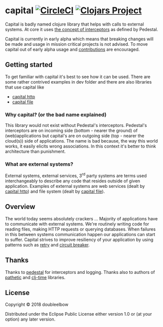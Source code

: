 # capital [![CircleCI](https://circleci.com/gh/doubleelbow/capital.svg?style=svg)](https://circleci.com/gh/doubleelbow/capital) [![Clojars Project](https://img.shields.io/clojars/v/com.doubleelbow.capital/capital.svg)](https://clojars.org/com.doubleelbow.capital/capital)

Capital is badly named clojure library that helps with calls to external systems. At core it uses [the concept of interceptors](http://pedestal.io/reference/interceptors) as defined by Pedestal.

Capital is currently in early alpha which means that breaking changes will be made and usage in mission critical projects is not advised. To move capital out of early alpha usage and [contributions](CONTRIBUTING.md) are encouraged.

## Getting started

To get familiar with capital it's best to see how it can be used. There are some rather contrived examples in dev folder and there are also libraries that use capital like

* [capital http](https://github.com/doubleelbow/capital-http)
* [capital file](https://github.com/doubleelbow/capital-file)

### Why capital? (or the bad name explained)

This library would not exist without Pedestal's interceptors. Pedestal's interceptors are on incoming side (bottom - nearer the ground) of (web)applications but capital's are on outgoing side (top - nearer the cloud(s)) side of applications. The name is bad because, the way this world works, it easily elicits wrong associations. In this context it's better to think architecture than punishment.

### What are external systems?

External systems, external services, 3<sup>rd</sup> party systems are terms used interchangeably to describe any code that resides outside of given application. Examples of external systems are web services (dealt by [capital http](https://github.com/doubleelbow/capital-http)) and file system (dealt by [capital file](https://github.com/doubleelbow/capital-file)).

## Overview

The world today seems absolutely crackers &hellip; Majority of applications have to communicate with external systems. We're routinely writing code for reading files, making HTTP requests or querying databases. When failures in this between systems communication happen our applications can start to suffer. Capital strives to improve resiliency of your application by using patterns such as [retry](https://github.com/doubleelbow/capital/blob/master/doc/interceptors/retry.md) and [circuit breaker](https://github.com/doubleelbow/capital/blob/master/doc/interceptors/circuit_breaker.md).

## Thanks

Thanks to [pedestal](https://github.com/pedestal/pedestal) for interceptors and logging. Thanks also to authors of [pathetic](https://github.com/davidsantiago/pathetic) and [clj-time](https://github.com/clj-time/clj-time) libraries.


## License

Copyright © 2018 doubleelbow

Distributed under the Eclipse Public License either version 1.0 or (at your option) any later version.
